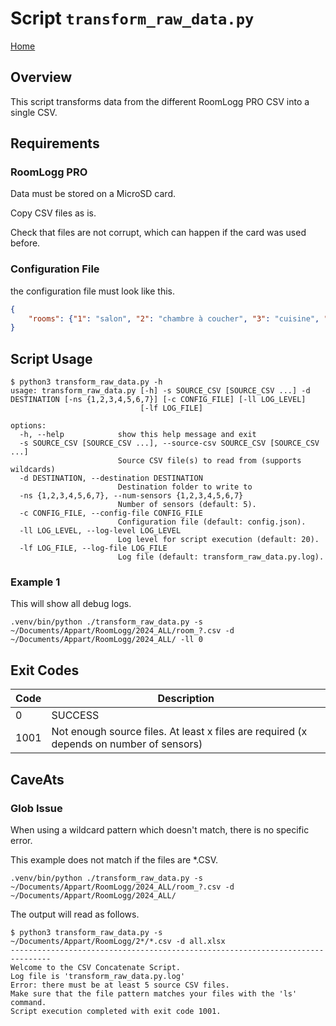 # Script `transform_raw_data.py`

[Home](README.md)

## Overview

This script transforms data from the different RoomLogg PRO CSV into a single CSV.

## Requirements

### RoomLogg PRO

Data must be stored on a MicroSD card.

Copy CSV files as is.

Check that files are not corrupt, which can happen if the card was used before.

### Configuration File

the configuration file must look like this.

```json
{
	"rooms": {"1": "salon", "2": "chambre à coucher", "3": "cuisine", "4": "bureau", "5": "extérieur"}
}
```

## Script Usage

```shell
$ python3 transform_raw_data.py -h
usage: transform_raw_data.py [-h] -s SOURCE_CSV [SOURCE_CSV ...] -d DESTINATION [-ns {1,2,3,4,5,6,7}] [-c CONFIG_FILE] [-ll LOG_LEVEL]
                             [-lf LOG_FILE]

options:
  -h, --help            show this help message and exit
  -s SOURCE_CSV [SOURCE_CSV ...], --source-csv SOURCE_CSV [SOURCE_CSV ...]
                        Source CSV file(s) to read from (supports wildcards)
  -d DESTINATION, --destination DESTINATION
                        Destination folder to write to
  -ns {1,2,3,4,5,6,7}, --num-sensors {1,2,3,4,5,6,7}
                        Number of sensors (default: 5).
  -c CONFIG_FILE, --config-file CONFIG_FILE
                        Configuration file (default: config.json).
  -ll LOG_LEVEL, --log-level LOG_LEVEL
                        Log level for script execution (default: 20).
  -lf LOG_FILE, --log-file LOG_FILE
                        Log file (default: transform_raw_data.py.log).
```

### Example 1

This will show all debug logs.

```shell
.venv/bin/python ./transform_raw_data.py -s ~/Documents/Appart/RoomLogg/2024_ALL/room_?.csv -d ~/Documents/Appart/RoomLogg/2024_ALL/ -ll 0
```

## Exit Codes

|Code|Description|
|---|---|
|0|SUCCESS|
|1001|Not enough source files. At least x files are required (x depends on number of sensors)|

## CaveAts

### Glob Issue

When using a wildcard pattern which doesn't match, there is no specific error.

This example does not match if the files are *.CSV.

```shell
.venv/bin/python ./transform_raw_data.py -s ~/Documents/Appart/RoomLogg/2024_ALL/room_?.csv -d ~/Documents/Appart/RoomLogg/2024_ALL/
```

The output will read as follows.

```log
$ python3 transform_raw_data.py -s ~/Documents/Appart/RoomLogg/2*/*.csv -d all.xlsx
-------------------------------------------------------------------------------
Welcome to the CSV Concatenate Script.
Log file is 'transform_raw_data.py.log'
Error: there must be at least 5 source CSV files.
Make sure that the file pattern matches your files with the 'ls' command.
Script execution completed with exit code 1001.
```
